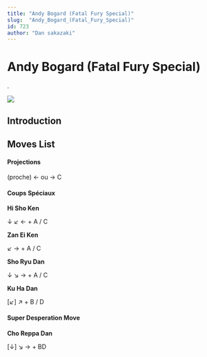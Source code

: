 ```yaml
---
title: "Andy Bogard (Fatal Fury Special)"
slug:  "Andy_Bogard_(Fatal_Fury_Special)"
id: 723
author: "Dan sakazaki"
---
```


# Andy Bogard (Fatal Fury Special)

.

![](/images/Ffspandy.PNG)  

## Introduction

## Moves List

#### Projections

(proche) ← ou → C

#### Coups Spéciaux

**Hi Sho Ken**

↓ ↙ ← + A / C

**Zan Ei Ken**

↙ → + A / C

**Sho Ryu Dan**

↓ ↘ → + A / C

**Ku Ha Dan**

\[↙\] ↗ + B / D

#### Super Desperation Move

**Cho Reppa Dan**

\[↓\] ↘ → + BD
